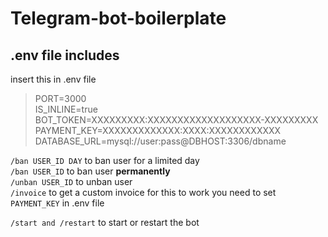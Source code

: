 # Telegram-bot-boilerplate

## .env file includes

insert this in .env file

>PORT=3000\
IS_INLINE=true\
BOT_TOKEN=XXXXXXXXX:XXXXXXXXXXXXXXXXXXX-XXXXXXXXX\
PAYMENT_KEY=XXXXXXXXXXXXX:XXXX:XXXXXXXXXXXX\
DATABASE_URL=mysql://user:pass@DBHOST:3306/dbname


`/ban USER_ID DAY` to ban user for a limited day\
`/ban USER_ID` to ban user **permanently**\
`/unban USER_ID` to unban user\
`/invoice` to get a custom invoice for this to work you need to set `PAYMENT_KEY` in .env file

`/start and /restart` to start or restart the bot

